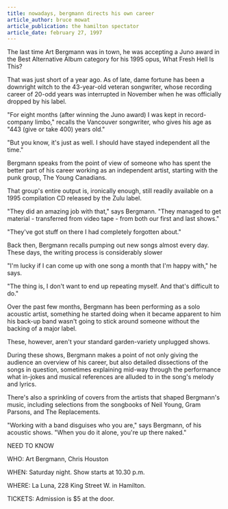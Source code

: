 ```yaml
---
title: nowadays, bergmann directs his own career
article_author: bruce mowat
article_publication: the hamilton spectator
article_date: february 27, 1997
---
```

The last time Art Bergmann was in town, he was accepting a Juno award in the Best Alternative Album category for his 1995 opus, What Fresh Hell Is This?  
  
That was just short of a year ago. As of late, dame fortune has been a downright witch to the 43-year-old veteran songwriter, whose recording career of 20-odd years was interrupted in November when he was officially dropped by his label.  
  
"For eight months (after winning the Juno award) I was kept in record-company limbo," recalls the Vancouver songwriter, who gives his age as "443 (give or take 400) years old."  
  
"But you know, it's just as well. I should have stayed independent all the time."  
  
Bergmann speaks from the point of view of someone who has spent the better part of his career working as an independent artist, starting with the punk group, The Young Canadians.  
  
That group's entire output is, ironically enough, still readily available on a 1995 compilation CD released by the Zulu label.  
  
"They did an amazing job with that," says Bergmann. "They managed to get material - transferred from video tape - from both our first and last shows."  
  
"They've got stuff on there I had completely forgotten about."  
  
Back then, Bergmann recalls pumping out new songs almost every day. These days, the writing process is considerably slower  
  
"I'm lucky if I can come up with one song a month that I'm happy with," he says.  
  
"The thing is, I don't want to end up repeating myself. And that's difficult to do."  
  
Over the past few months, Bergmann has been performing as a solo acoustic artist, something he started doing when it became apparent to him his back-up band wasn't going to stick around someone without the backing of a major label.  
  
These, however, aren't your standard garden-variety unplugged shows.  
  
During these shows, Bergmann makes a point of not only giving the audience an overview of his career, but also detailed dissections of the songs in question, sometimes explaining mid-way through the performance what in-jokes and musical references are alluded to in the song's melody and lyrics.  
  
There's also a sprinkling of covers from the artists that shaped Bergmann's music, including selections from the songbooks of Neil Young, Gram Parsons, and The Replacements.  
  
"Working with a band disguises who you are," says Bergmann, of his acoustic shows. "When you do it alone, you're up there naked."  
  
NEED TO KNOW  
  
WHO: Art Bergmann, Chris Houston  
  
WHEN: Saturday night. Show starts at 10.30 p.m.  
  
WHERE: La Luna, 228 King Street W. in Hamilton.  
  
TICKETS: Admission is $5 at the door.  
